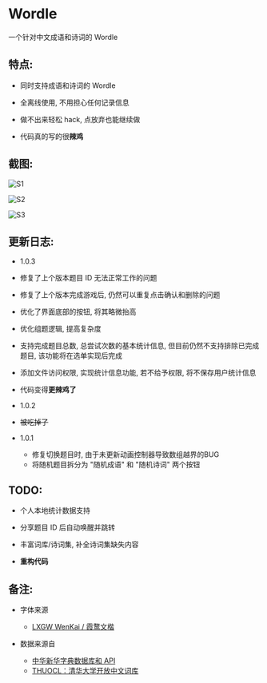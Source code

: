 # Wordle

一个针对中文成语和诗词的 Wordle

## 特点:

* 同时支持成语和诗词的 Wordle

* 全离线使用, 不用担心任何记录信息

* 做不出来轻松 hack, 点放弃也能继续做

* 代码真的写的很**辣鸡**

## 截图:

![S1](./screenshots/Screenshot_1.jpg)

![S2](./screenshots/Screenshot_2.jpg)

![S3](./screenshots/Screenshot_3.jpg)

## 更新日志:

* 1.0.3
 * 修复了上个版本题目 ID 无法正常工作的问题
 * 修复了上个版本完成游戏后, 仍然可以重复点击确认和删除的问题
 * 优化了界面底部的按钮, 将其略微抬高
 * 优化组题逻辑, 提高复杂度
 * 支持完成题目总数, 总尝试次数的基本统计信息, 但目前仍然不支持排除已完成题目, 该功能将在选单实现后完成
 * 添加文件访问权限, 实现统计信息功能, 若不给予权限, 将不保存用户统计信息
 * 代码变得**更辣鸡了**

* 1.0.2
 * ~~被吃掉了~~

* 1.0.1
  * 修复切换题目时, 由于未更新动画控制器导致数组越界的BUG
  * 将随机题目拆分为 "随机成语" 和 "随机诗词" 两个按钮



## TODO:

* 个人本地统计数据支持

* 分享题目 ID 后自动唤醒并跳转

* 丰富词库/诗词集, 补全诗词集缺失内容

* **重构代码**

## 备注:

* 字体来源
  * [LXGW WenKai / 霞鹜文楷](https://github.com/lxgw/LxgwWenKai)

* 数据来源自
  * [中华新华字典数据库和 API](https://github.com/pwxcoo/chinese-xinhua)
  * [THUOCL：清华大学开放中文词库](http://thuocl.thunlp.org/)

